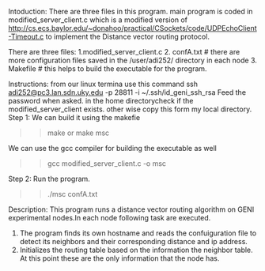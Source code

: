 
Intoduction:
There are three files in this program. main program is coded in modified_server_client.c which is a modified version of http://cs.ecs.baylor.edu/~donahoo/practical/CSockets/code/UDPEchoClient-Timeout.c to implement the Distance vector routing protocol.

There are three files:
1.modified_server_client.c
2. confA.txt  # there are more configuration files saved in the /user/adi252/ directory in each node
3. Makefile   # this helps to build the executable for the program.

Instructions:
from our linux termina use this command 
  ssh adi252@pc3.lan.sdn.uky.edu -p 28811 -i ~/.ssh/id_geni_ssh_rsa
Feed the password when asked.
in the home directorycheck if the modified_server_client exists. other wise copy this form my local directory.
Step 1:
We can build it using the makefie
  >>make
or 
  >>make msc
  
We can use the gcc compiler for building the executable as well

>>gcc modified_server_client.c -o msc

Step 2:
Run the program.
>>./msc confA.txt


Description:
This program runs a distance vector routing algorithm on GENI experimental nodes.In each node following task are executed.
1. The program finds its own hostname and reads the confuiguration file to detect its neighbors and their corresponding distance and ip address.
2. Initializes the routing table based on the information the neighbor table. At this point these are the only information that the node has.
